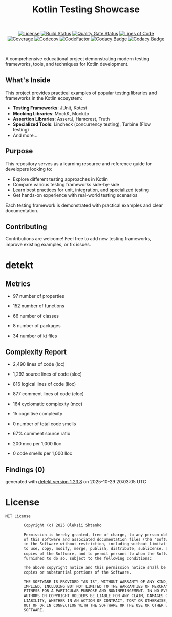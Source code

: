 <h1 align="center">Kotlin Testing Showcase</h1></br>

<p align="center">
  <a href="https://opensource.org/licenses/mit"><img alt="License" src="https://img.shields.io/badge/License-MIT-blue.svg"/></a>
  <a href="https://github.com/ashtanko/kotlin-tests-showcase/actions/workflows/ci.yml"><img alt="Build Status" src="https://github.com/ashtanko/kotlin-tests-showcase/actions/workflows/ci.yml/badge.svg"/></a>
  <a href="https://sonarcloud.io/dashboard?id=ashtanko_kotlin-tests-showcase"><img alt="Quality Gate Status" src="https://sonarcloud.io/api/project_badges/measure?project=ashtanko_kotlin-tests-showcase&metric=alert_status"/></a>
  <a href="https://sonarcloud.io/dashboard?id=ashtanko_kotlin-tests-showcase"><img alt="Lines of Code" src="https://sonarcloud.io/api/project_badges/measure?project=ashtanko_kotlin-tests-showcase&metric=ncloc"/></a>
  <a href="https://sonarcloud.io/dashboard?id=ashtanko_kotlin-tests-showcase"><img alt="Coverage" src="https://sonarcloud.io/api/project_badges/measure?project=ashtanko_kotlin-tests-showcase&metric=coverage"/></a>
  <a href="https://codecov.io/gh/ashtanko/kotlin-tests-showcase"><img alt="Codecov" src="https://codecov.io/gh/ashtanko/kotlin-tests-showcase/graph/badge.svg?token=AOXW5HQY37"/></a>
  <a href="https://www.codefactor.io/repository/github/ashtanko/kotlin-tests-showcase"><img alt="CodeFactor" src="https://www.codefactor.io/repository/github/ashtanko/kotlin-tests-showcase/badge"/></a>
  <a href="https://app.codacy.com/gh/ashtanko/kotlin-tests-showcase/dashboard?utm_source=gh&utm_medium=referral&utm_content=&utm_campaign=Badge_grade"><img alt="Codacy Badge" src="https://app.codacy.com/project/badge/Grade/a3b693e567444dcbaafd6322a6fbb17e"/></a>
  <a href="https://app.codacy.com/gh/ashtanko/kotlin-tests-showcase/dashboard?utm_source=gh&utm_medium=referral&utm_content=&utm_campaign=Badge_coverage"><img alt="Codacy Badge" src="https://app.codacy.com/project/badge/Coverage/a3b693e567444dcbaafd6322a6fbb17e"/></a>
</p><br>

A comprehensive educational project demonstrating modern testing frameworks, tools, and techniques for Kotlin development.

## What's Inside

This project provides practical examples of popular testing libraries and frameworks in the Kotlin ecosystem:

- **Testing Frameworks**: JUnit, Kotest
- **Mocking Libraries**: MockK, Mockito
- **Assertion Libraries**: AssertJ, Hamcrest, Truth
- **Specialized Tools**: Lincheck (concurrency testing), Turbine (Flow testing)
- And more...

## Purpose

This repository serves as a learning resource and reference guide for developers looking to:

- Explore different testing approaches in Kotlin
- Compare various testing frameworks side-by-side
- Learn best practices for unit, integration, and specialized testing
- Get hands-on experience with real-world testing scenarios

Each testing framework is demonstrated with practical examples and clear documentation.

## Contributing

Contributions are welcome! Feel free to add new testing frameworks, improve existing examples, or fix issues.
# detekt

## Metrics

* 97 number of properties

* 152 number of functions

* 66 number of classes

* 8 number of packages

* 34 number of kt files

## Complexity Report

* 2,490 lines of code (loc)

* 1,292 source lines of code (sloc)

* 816 logical lines of code (lloc)

* 877 comment lines of code (cloc)

* 164 cyclomatic complexity (mcc)

* 15 cognitive complexity

* 0 number of total code smells

* 67% comment source ratio

* 200 mcc per 1,000 lloc

* 0 code smells per 1,000 lloc

## Findings (0)

generated with [detekt version 1.23.8](https://detekt.dev/) on 2025-10-29 20:03:05 UTC

# License

```xml
MIT License

        Copyright (c) 2025 Oleksii Shtanko

        Permission is hereby granted, free of charge, to any person obtaining a copy
        of this software and associated documentation files (the "Software"), to deal
        in the Software without restriction, including without limitation the rights
        to use, copy, modify, merge, publish, distribute, sublicense, and/or sell
        copies of the Software, and to permit persons to whom the Software is
        furnished to do so, subject to the following conditions:

        The above copyright notice and this permission notice shall be included in all
        copies or substantial portions of the Software.

        THE SOFTWARE IS PROVIDED "AS IS", WITHOUT WARRANTY OF ANY KIND, EXPRESS OR
        IMPLIED, INCLUDING BUT NOT LIMITED TO THE WARRANTIES OF MERCHANTABILITY,
        FITNESS FOR A PARTICULAR PURPOSE AND NONINFRINGEMENT. IN NO EVENT SHALL THE
        AUTHORS OR COPYRIGHT HOLDERS BE LIABLE FOR ANY CLAIM, DAMAGES OR OTHER
        LIABILITY, WHETHER IN AN ACTION OF CONTRACT, TORT OR OTHERWISE, ARISING FROM,
        OUT OF OR IN CONNECTION WITH THE SOFTWARE OR THE USE OR OTHER DEALINGS IN THE
        SOFTWARE.
```

